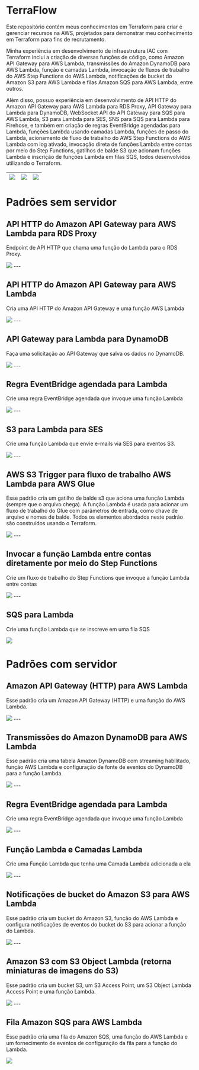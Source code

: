 # TerraFlow
<p>Este repositório contém meus conhecimentos em Terraform para criar e gerenciar recursos na AWS, projetados para demonstrar meu conhecimento em Terraform para fins de recrutamento.</p>

<p>Minha experiência em desenvolvimento de infraestrutura IAC com Terraform inclui a criação de diversas funções de código, como Amazon API Gateway para AWS Lambda, transmissões do Amazon DynamoDB para AWS Lambda, função e camadas Lambda, invocação de fluxos de trabalho do AWS Step Functions do AWS Lambda, notificações de bucket do Amazon S3 para AWS Lambda e filas Amazon SQS para AWS Lambda, entre outros.</p>

<p>Além disso, possuo experiência em desenvolvimento de API HTTP do Amazon API Gateway para AWS Lambda para RDS Proxy, API Gateway para Lambda para DynamoDB, WebSocket API do API Gateway para SQS para AWS Lambda, S3 para Lambda para SES, SNS para SQS para Lambda para Firehose, e também em criação de regras EventBridge agendadas para Lambda, funções Lambda usando camadas Lambda, funções de passo do Lambda, acionamento de fluxo de trabalho do AWS Step Functions do AWS Lambda com log ativado, invocação direta de funções Lambda entre contas por meio do Step Functions, gatilhos de balde S3 que acionam funções Lambda e inscrição de funções Lambda em filas SQS, todos desenvolvidos utilizando o Terraform.</p>

| <img src="https://img.icons8.com/color/48/000000/terraform.png"/> | <img src="https://img.icons8.com/color/48/000000/visual-studio-code-2019.png"/> | <img src="https://img.icons8.com/color/48/000000/amazon-web-services.png"/> |
|---|---|---|


<h1>Padrões sem servidor</h1>

<h2>API HTTP do Amazon API Gateway para AWS Lambda para RDS Proxy</h2>
<p>Endpoint de API HTTP que chama uma função do Lambda para o RDS Proxy.</p>
<img src="padroes-sem-servidor\1.PNG">
---
<h2>API HTTP do Amazon API Gateway para AWS Lambda</h2>
<p>Cria uma API HTTP do Amazon API Gateway e uma função AWS Lambda</p>
<img src="padroes-sem-servidor\2.PNG">
---
<h2>API Gateway para Lambda para DynamoDB</h2>
<p>Faça uma solicitação ao API Gateway que salva os dados no DynamoDB.</p>
<img src="padroes-sem-servidor\3.PNG">
---
<h2>Regra EventBridge agendada para Lambda</h2>
<p>Crie uma regra EventBridge agendada que invoque uma função Lambda</p>
<img src="padroes-sem-servidor\4.PNG">
---
<h2>S3 para Lambda para SES</h2>
<p>Crie uma função Lambda que envie e-mails via SES para eventos S3.</p>
<img src="padroes-sem-servidor\5.PNG">
---
<h2>AWS S3 Trigger para fluxo de trabalho AWS Lambda para AWS Glue</h2>
<p>Esse padrão cria um gatilho de balde s3 que aciona uma função Lambda (sempre que o arquivo chega). A função Lambda é usada para acionar um fluxo de trabalho do Glue com parâmetros de entrada, como chave de arquivo e nomes de balde. Todos os elementos abordados neste padrão são construídos usando o Terraform.</p>
<img src="padroes-sem-servidor\6.PNG">
---
<h2>Invocar a função Lambda entre contas diretamente por meio do Step Functions</h2>
<p>Crie um fluxo de trabalho do Step Functions que invoque a função Lambda entre contas</p>
<img src="padroes-sem-servidor\7.PNG">
---
<h2>SQS para Lambda</h2>
<p>Crie uma função Lambda que se inscreve em uma fila SQS</p>
<img src="padroes-sem-servidor\8.PNG">

<h1>Padrões com servidor</h1>

<h2>Amazon API Gateway (HTTP) para AWS Lambda</h2>
<p>Esse padrão cria um Amazon API Gateway (HTTP) e uma função do AWS Lambda.</p>
<img src="padroes-com-servidor\1.PNG">
---
<h2>Transmissões do Amazon DynamoDB para AWS Lambda</h2>
<p>Esse padrão cria uma tabela Amazon DynamoDB com streaming habilitado, função AWS Lambda e configuração de fonte de eventos do DynamoDB para a função Lambda.</p>
<img src="padroes-com-servidor\2.PNG">
---
<h2>Regra EventBridge agendada para Lambda</h2>
<p>Crie uma regra EventBridge agendada que invoque uma função Lambda</p>
<img src="padroes-com-servidor\3.PNG">
---
<h2>Função Lambda e Camadas Lambda</h2>
<p>Crie uma Função Lambda que tenha uma Camada Lambda adicionada a ela</p>
<img src="padroes-com-servidor\4.PNG">
---
<h2>Notificações de bucket do Amazon S3 para AWS Lambda</h2>
<p>Esse padrão cria um bucket do Amazon S3, função do AWS Lambda e configura notificações de eventos do bucket do S3 para acionar a função do Lambda.</p>
<img src="padroes-com-servidor\5.PNG">
---
<h2>Amazon S3 com S3 Object Lambda (retorna miniaturas de imagens do S3)</h2>
<p>Esse padrão cria um bucket S3, um S3 Access Point, um S3 Object Lambda Access Point e uma função Lambda.</p>
<img src="padroes-com-servidor\6.PNG">
---
<h2>Fila Amazon SQS para AWS Lambda</h2>
<p>Esse padrão cria uma fila do Amazon SQS, uma função do AWS Lambda e um fornecimento de eventos de configuração da fila para a função do Lambda.</p>
<img src="padroes-com-servidor\7.PNG">